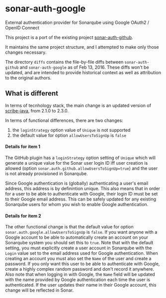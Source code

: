 # sonar-auth-google
External authentication provider for Sonarqube using Google OAuth2 / OpenID Connect

This project is a port of the existing project [sonar-auth-github](https://github.com/SonarSource/sonar-auth-github).

It maintains the same project structure, and I attempted to make only those changes necessary.

The directory `diffs` contains the file-by-file diffs between `sonar-auth-github` and `sonar-auth-google` as of Feb 13, 2016. These diffs won't be updated, and are intended to provide historical context as well as attribution to the original authors.

## What is different

In terms of tecnhology stack, the main change is an updated version of [scribe-java](https://github.com/scribejava/scribejava), from 2.1.0 to 2.3.0.

In terms of functional differences, there are two changes:

1. the `loginStrategy` option value of `Unique` is not supported
2. the default value for option `allowUsersToSignUp` is `false`

#### Details for item 1

The GitHub plugin has a `loginStrategy` option setting of `Unique` which will generate a unique value for the Sonar user login ID iff user creation is allowed (option `sonar.auth.github.allowUsersToSignUp=true`) and the user is not already provisioned in Sonarqube.

Since Google authentication is (globally) authenticating a user's email address, this address is by definintion unique. This also means that in order for a user to be able to authenticate with Google, their login ID must be set to their Google email address. This can be safely updated for any existing Sonarqube users for whom you wish to enable Google authentication.

#### Details for item 2

The other functional change is that the default value for option `sonar.auth.google.allowUsersToSignUp` is `false`. If you want anyone with a Google account to be able to automatically create an account on your Sonarqube system you should set this to `true`. Note that with the default setting, you must explicitly create a user account in Sonarqube with the `Login` value set to the email address used for Google authentication. When creating an account you must also set the `Name` of the user and create a password. If you only want this user to be able to authenticate with Google, create a highly complex random password and don't record it anywhere. Also note that when logging in with Google, the `Name` field will be updated with the name provided by Google authentication each time the user is authenticated. If the user updates their name in their Google account, this change will be reflected in Sonar.
